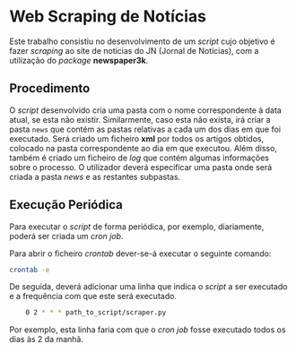 # Web Scraping de Notícias

Este trabalho consistiu no desenvolvimento de um *script* cujo objetivo é fazer
*scraping* ao site de notícias do JN (Jornal de Notícias), com a utilização do
*package* **newspaper3k**.

## Procedimento
O *script* desenvolvido cria uma pasta com o nome correspondente à data atual, se esta não existir. Similarmente, caso esta não exista,  irá criar a pasta `news` que
    contém as pastas relativas a cada um dos dias em que foi executado. Será criado um ficheiro **xml** por todos os artigos obtidos, colocado na pasta correspondente ao dia em que executou. Além disso, também é criado um ficheiro de *log* que contém algumas informações sobre o processo.
    O utilizador deverá especificar uma pasta onde será criada a pasta *news* e as restantes subpastas.

## Execução Periódica
Para executar o *script* de forma periódica, por exemplo, diariamente, poderá ser criada um *cron job*.

Para abrir o ficheiro *crontab* dever-se-á executar o seguinte comando:
```sh
crontab -e
```
De seguida, deverá adicionar uma linha que indica o *script* a ser executado e a frequência com que este será executado.
```sh
	0 2 * * * path_to_script/scraper.py
```
Por exemplo, esta linha faria com que o *cron job* fosse executado todos os dias às 2 da manhã.
